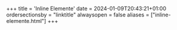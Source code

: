 +++
title = 'Inline Elemente'
date = 2024-01-09T20:43:21+01:00
ordersectionsby = "linktitle"
alwaysopen = false
aliases = ["inline-elemente.html"]
+++
